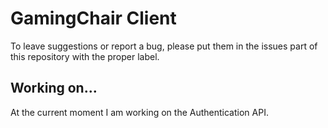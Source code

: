 # GamingChair Client
To leave suggestions or report a bug, please put them in the issues part of this repository with the proper label.

## Working on...
At the current moment I am working on the Authentication API.
